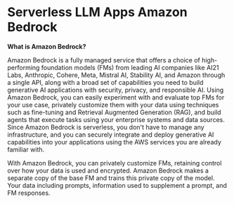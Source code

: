 # **Serverless LLM Apps Amazon Bedrock**

**What is Amazon Bedrock?**

Amazon Bedrock is a fully managed service that offers a choice of high-performing foundation models (FMs) from leading AI companies like AI21 Labs, Anthropic, Cohere, Meta, Mistral AI, Stability AI, and Amazon through a single API, along with a broad set of capabilities you need to build generative AI applications with security, privacy, and responsible AI. Using Amazon Bedrock, you can easily experiment with and evaluate top FMs for your use case, privately customize them with your data using techniques such as fine-tuning and Retrieval Augmented Generation (RAG), and build agents that execute tasks using your enterprise systems and data sources. Since Amazon Bedrock is serverless, you don't have to manage any infrastructure, and you can securely integrate and deploy generative AI capabilities into your applications using the AWS services you are already familiar with.


With Amazon Bedrock, you can privately customize FMs, retaining control over how your data is used and encrypted. Amazon Bedrock makes a separate copy of the base FM and trains this private copy of the model. Your data including prompts, information used to supplement a prompt, and FM responses.
